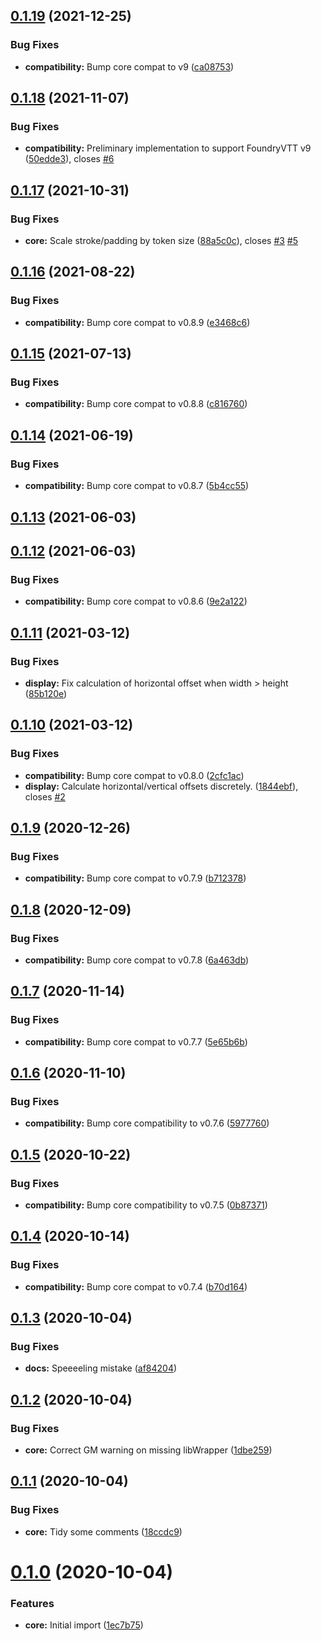 ## [0.1.19](https://github.com/sPOiDar/fvtt-module-better-target/compare/v0.1.18...v0.1.19) (2021-12-25)


### Bug Fixes

* **compatibility:** Bump core compat to v9 ([ca08753](https://github.com/sPOiDar/fvtt-module-better-target/commit/ca08753))




## [0.1.18](https://github.com/sPOiDar/fvtt-module-better-target/compare/v0.1.17...v0.1.18) (2021-11-07)


### Bug Fixes

* **compatibility:** Preliminary implementation to support FoundryVTT v9 ([50edde3](https://github.com/sPOiDar/fvtt-module-better-target/commit/50edde3)), closes [#6](https://github.com/sPOiDar/fvtt-module-better-target/issues/6)




## [0.1.17](https://github.com/sPOiDar/fvtt-module-better-target/compare/v0.1.16...v0.1.17) (2021-10-31)


### Bug Fixes

* **core:** Scale stroke/padding by token size ([88a5c0c](https://github.com/sPOiDar/fvtt-module-better-target/commit/88a5c0c)), closes [#3](https://github.com/sPOiDar/fvtt-module-better-target/issues/3) [#5](https://github.com/sPOiDar/fvtt-module-better-target/issues/5)




## [0.1.16](https://github.com/sPOiDar/fvtt-module-better-target/compare/v0.1.15...v0.1.16) (2021-08-22)


### Bug Fixes

* **compatibility:** Bump core compat to v0.8.9 ([e3468c6](https://github.com/sPOiDar/fvtt-module-better-target/commit/e3468c6))




## [0.1.15](https://github.com/sPOiDar/fvtt-module-better-target/compare/v0.1.14...v0.1.15) (2021-07-13)


### Bug Fixes

* **compatibility:** Bump core compat to v0.8.8 ([c816760](https://github.com/sPOiDar/fvtt-module-better-target/commit/c816760))




## [0.1.14](https://github.com/sPOiDar/fvtt-module-better-target/compare/v0.1.13...v0.1.14) (2021-06-19)


### Bug Fixes

* **compatibility:** Bump core compat to v0.8.7 ([5b4cc55](https://github.com/sPOiDar/fvtt-module-better-target/commit/5b4cc55))




## [0.1.13](https://github.com/sPOiDar/fvtt-module-better-target/compare/v0.1.12...v0.1.13) (2021-06-03)




## [0.1.12](https://github.com/sPOiDar/fvtt-module-better-target/compare/v0.1.11...v0.1.12) (2021-06-03)


### Bug Fixes

* **compatibility:** Bump core compat to v0.8.6 ([9e2a122](https://github.com/sPOiDar/fvtt-module-better-target/commit/9e2a122))




## [0.1.11](https://github.com/sPOiDar/fvtt-module-better-target/compare/v0.1.10...v0.1.11) (2021-03-12)


### Bug Fixes

* **display:** Fix calculation of horizontal offset when width > height ([85b120e](https://github.com/sPOiDar/fvtt-module-better-target/commit/85b120e))




## [0.1.10](https://github.com/sPOiDar/fvtt-module-better-target/compare/v0.1.9...v0.1.10) (2021-03-12)


### Bug Fixes

* **compatibility:** Bump core compat to v0.8.0 ([2cfc1ac](https://github.com/sPOiDar/fvtt-module-better-target/commit/2cfc1ac))
* **display:** Calculate horizontal/vertical offsets discretely. ([1844ebf](https://github.com/sPOiDar/fvtt-module-better-target/commit/1844ebf)), closes [#2](https://github.com/sPOiDar/fvtt-module-better-target/issues/2)




## [0.1.9](https://github.com/sPOiDar/fvtt-module-better-target/compare/v0.1.8...v0.1.9) (2020-12-26)


### Bug Fixes

* **compatibility:** Bump core compat to v0.7.9 ([b712378](https://github.com/sPOiDar/fvtt-module-better-target/commit/b712378))




## [0.1.8](https://github.com/sPOiDar/fvtt-module-better-target/compare/v0.1.7...v0.1.8) (2020-12-09)


### Bug Fixes

* **compatibility:** Bump core compat to v0.7.8 ([6a463db](https://github.com/sPOiDar/fvtt-module-better-target/commit/6a463db))




## [0.1.7](https://github.com/sPOiDar/fvtt-module-better-target/compare/v0.1.6...v0.1.7) (2020-11-14)


### Bug Fixes

* **compatibility:** Bump core compat to v0.7.7 ([5e65b6b](https://github.com/sPOiDar/fvtt-module-better-target/commit/5e65b6b))




## [0.1.6](https://github.com/sPOiDar/fvtt-module-better-target/compare/v0.1.5...v0.1.6) (2020-11-10)


### Bug Fixes

* **compatibility:** Bump core compatibility to v0.7.6 ([5977760](https://github.com/sPOiDar/fvtt-module-better-target/commit/5977760))




## [0.1.5](https://github.com/sPOiDar/fvtt-module-better-target/compare/v0.1.4...v0.1.5) (2020-10-22)


### Bug Fixes

* **compatibility:** Bump core compatibility to v0.7.5 ([0b87371](https://github.com/sPOiDar/fvtt-module-better-target/commit/0b87371))




## [0.1.4](https://github.com/sPOiDar/fvtt-module-better-target/compare/v0.1.3...v0.1.4) (2020-10-14)


### Bug Fixes

* **compatibility:** Bump core compat to v0.7.4 ([b70d164](https://github.com/sPOiDar/fvtt-module-better-target/commit/b70d164))




## [0.1.3](https://github.com/sPOiDar/fvtt-module-better-target/compare/v0.1.2...v0.1.3) (2020-10-04)


### Bug Fixes

* **docs:** Speeeeling mistake ([af84204](https://github.com/sPOiDar/fvtt-module-better-target/commit/af84204))




## [0.1.2](https://github.com/sPOiDar/fvtt-module-better-target/compare/v0.1.1...v0.1.2) (2020-10-04)


### Bug Fixes

* **core:** Correct GM warning on missing libWrapper ([1dbe259](https://github.com/sPOiDar/fvtt-module-better-target/commit/1dbe259))




## [0.1.1](https://github.com/sPOiDar/fvtt-module-better-target/compare/v0.1.0...v0.1.1) (2020-10-04)


### Bug Fixes

* **core:** Tidy some comments ([18ccdc9](https://github.com/sPOiDar/fvtt-module-better-target/commit/18ccdc9))




# [0.1.0](https://github.com/sPOiDar/fvtt-module-better-target/compare/0.0.0...v0.1.0) (2020-10-04)


### Features

* **core:** Initial import ([1ec7b75](https://github.com/sPOiDar/fvtt-module-better-target/commit/1ec7b75))




